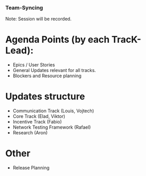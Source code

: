 ### Team-Syncing ###

Note: Session will be recorded.

# Agenda Points (by each TracK-Lead):
- Epics / User Stories 
- General Updates relevant for all tracks.
- Blockers and Resource planning

# Updates structure
- Communication Track (Louis, Vojtech)
- Core Track (Elad, Viktor)
- Incentive Track (Fabio)
- Network  Testing Framework (Rafael)
- Research (Aron)

# Other
- Release Planning
